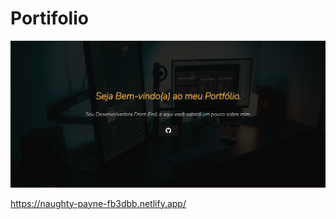# Portifolio

<a href='https://myportfoliosabrina.herokuapp.com/'><img src='_imagens/site.png'></a>

https://naughty-payne-fb3dbb.netlify.app/

